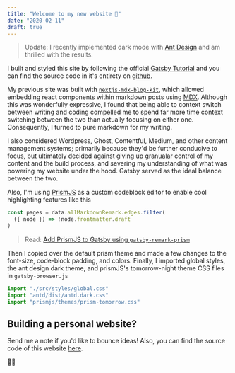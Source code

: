 ```yaml
---
title: "Welcome to my new website 👋"
date: "2020-02-11"
draft: true
---
```


> Update: I recently implemented dark mode with [Ant Design](https://ant.design) and am thrilled with the results.

I built and styled this site by following the official [Gatsby Tutorial](https://www.gatsbyjs.org/tutorial/) and you can find the source code in it's entirety on [github](https://github.com/kunalgorithm/kunal.sh).

My previous site was built with [`nextjs-mdx-blog-kit`](https://github.com/lorenseanstewart/nextjs-mdx-blog-kit), which allowed embedding react components within markdown posts using [MDX](https://mdxjs.com). Although this was wonderfully expressive, I found that being able to context switch between writing and coding compelled me to spend far more time context switching between the two than actually focusing on either one. Consequently, I turned to pure markdown for my writing.

I also considered Wordpress, Ghost, Contentful, Medium, and other content management systems; primarily because they'd be further conducive to focus, but ultimately decided against giving up granualar control of my content and the build process, and severing my understanding of what was powering my website under the hood. Gatsby served as the ideal balance between the two.

Also, I'm using [PrismJS](https://prismjs.com/) as a custom codeblock editor to enable cool highlighting features like this

```javascript
const pages = data.allMarkdownRemark.edges.filter(
  ({ node }) => !node.frontmatter.draft
)
```

> Read: [Add PrismJS to Gatsby using `gatsby-remark-prism`](https://www.gatsbyjs.org/packages/gatsby-remark-prismjs/)

Then I copied over the default prism theme and made a few changes to the font-size, code-block padding, and colors. Finally, I imported global styles, the ant design dark theme, and prismJS's tomorrow-night theme CSS files in `gatsby-browser.js`

```js
import "./src/styles/global.css"
import "antd/dist/antd.dark.css"
import "prismjs/themes/prism-tomorrow.css"
```

## Building a personal website?

Send me a note if you'd like to bounce ideas! Also, you can find the source code of this website [here](https://github.com/kunalgorithm/kunal.sh).

✌🏽

